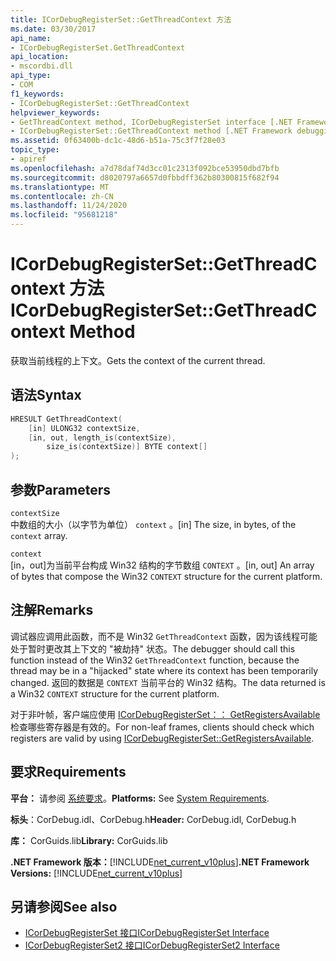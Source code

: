 ```yaml
---
title: ICorDebugRegisterSet::GetThreadContext 方法
ms.date: 03/30/2017
api_name:
- ICorDebugRegisterSet.GetThreadContext
api_location:
- mscordbi.dll
api_type:
- COM
f1_keywords:
- ICorDebugRegisterSet::GetThreadContext
helpviewer_keywords:
- GetThreadContext method, ICorDebugRegisterSet interface [.NET Framework debugging]
- ICorDebugRegisterSet::GetThreadContext method [.NET Framework debugging]
ms.assetid: 0f63400b-dc1c-48d6-b51a-75c3f7f28e03
topic_type:
- apiref
ms.openlocfilehash: a7d78daf74d3cc01c2313f092bce53950dbd7bfb
ms.sourcegitcommit: d8020797a6657d0fbbdff362b80300815f682f94
ms.translationtype: MT
ms.contentlocale: zh-CN
ms.lasthandoff: 11/24/2020
ms.locfileid: "95681218"
---
```

# <a name="icordebugregistersetgetthreadcontext-method"></a><span data-ttu-id="8a281-102">ICorDebugRegisterSet::GetThreadContext 方法</span><span class="sxs-lookup"><span data-stu-id="8a281-102">ICorDebugRegisterSet::GetThreadContext Method</span></span>

<span data-ttu-id="8a281-103">获取当前线程的上下文。</span><span class="sxs-lookup"><span data-stu-id="8a281-103">Gets the context of the current thread.</span></span>  
  
## <a name="syntax"></a><span data-ttu-id="8a281-104">语法</span><span class="sxs-lookup"><span data-stu-id="8a281-104">Syntax</span></span>  
  
```cpp  
HRESULT GetThreadContext(  
    [in] ULONG32 contextSize,  
    [in, out, length_is(contextSize),  
        size_is(contextSize)] BYTE context[]  
);  
```  
  
## <a name="parameters"></a><span data-ttu-id="8a281-105">参数</span><span class="sxs-lookup"><span data-stu-id="8a281-105">Parameters</span></span>  

 `contextSize`  
 <span data-ttu-id="8a281-106">中数组的大小（以字节为单位） `context` 。</span><span class="sxs-lookup"><span data-stu-id="8a281-106">[in] The size, in bytes, of the `context` array.</span></span>  
  
 `context`  
 <span data-ttu-id="8a281-107">[in，out]为当前平台构成 Win32 结构的字节数组 `CONTEXT` 。</span><span class="sxs-lookup"><span data-stu-id="8a281-107">[in, out] An array of bytes that compose the Win32 `CONTEXT` structure for the current platform.</span></span>  
  
## <a name="remarks"></a><span data-ttu-id="8a281-108">注解</span><span class="sxs-lookup"><span data-stu-id="8a281-108">Remarks</span></span>  

 <span data-ttu-id="8a281-109">调试器应调用此函数，而不是 Win32 `GetThreadContext` 函数，因为该线程可能处于暂时更改其上下文的 "被劫持" 状态。</span><span class="sxs-lookup"><span data-stu-id="8a281-109">The debugger should call this function instead of the Win32 `GetThreadContext` function, because the thread may be in a "hijacked" state where its context has been temporarily changed.</span></span> <span data-ttu-id="8a281-110">返回的数据是 `CONTEXT` 当前平台的 Win32 结构。</span><span class="sxs-lookup"><span data-stu-id="8a281-110">The data returned is a Win32 `CONTEXT` structure for the current platform.</span></span>  
  
 <span data-ttu-id="8a281-111">对于非叶帧，客户端应使用 [ICorDebugRegisterSet：： GetRegistersAvailable](icordebugregisterset-getregistersavailable-method.md)检查哪些寄存器是有效的。</span><span class="sxs-lookup"><span data-stu-id="8a281-111">For non-leaf frames, clients should check which registers are valid by using [ICorDebugRegisterSet::GetRegistersAvailable](icordebugregisterset-getregistersavailable-method.md).</span></span>  
  
## <a name="requirements"></a><span data-ttu-id="8a281-112">要求</span><span class="sxs-lookup"><span data-stu-id="8a281-112">Requirements</span></span>  

 <span data-ttu-id="8a281-113">**平台：** 请参阅 [系统要求](../../get-started/system-requirements.md)。</span><span class="sxs-lookup"><span data-stu-id="8a281-113">**Platforms:** See [System Requirements](../../get-started/system-requirements.md).</span></span>  
  
 <span data-ttu-id="8a281-114">**标头**：CorDebug.idl、CorDebug.h</span><span class="sxs-lookup"><span data-stu-id="8a281-114">**Header:** CorDebug.idl, CorDebug.h</span></span>  
  
 <span data-ttu-id="8a281-115">**库：** CorGuids.lib</span><span class="sxs-lookup"><span data-stu-id="8a281-115">**Library:** CorGuids.lib</span></span>  
  
 <span data-ttu-id="8a281-116">**.NET Framework 版本：**[!INCLUDE[net_current_v10plus](../../../../includes/net-current-v10plus-md.md)]</span><span class="sxs-lookup"><span data-stu-id="8a281-116">**.NET Framework Versions:** [!INCLUDE[net_current_v10plus](../../../../includes/net-current-v10plus-md.md)]</span></span>  
  
## <a name="see-also"></a><span data-ttu-id="8a281-117">另请参阅</span><span class="sxs-lookup"><span data-stu-id="8a281-117">See also</span></span>

- [<span data-ttu-id="8a281-118">ICorDebugRegisterSet 接口</span><span class="sxs-lookup"><span data-stu-id="8a281-118">ICorDebugRegisterSet Interface</span></span>](icordebugregisterset-interface.md)
- [<span data-ttu-id="8a281-119">ICorDebugRegisterSet2 接口</span><span class="sxs-lookup"><span data-stu-id="8a281-119">ICorDebugRegisterSet2 Interface</span></span>](icordebugregisterset2-interface.md)

